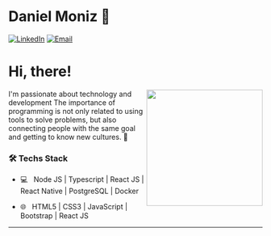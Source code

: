 # Daniel Moniz 🚀
<a href="https://www.linkedin.com/in/daniel-moniz-47a481187/"><img alt="LinkedIn" src="https://img.shields.io/badge/LinkedIn-DanielMoniz%20-blue?style=flat-square&logo=linkedin"></a>
<a href="mailto:danielmoniz50@gmail.com"><img alt="Email" src="https://img.shields.io/badge/Email-danielmoniz50@gmail.com.com-blue?style=flat-square&logo=gmail"></a>

<h1> Hi, there! </h1>
<img align='right' src="https://media.giphy.com/media/M9gbBd9nbDrOTu1Mqx/giphy.gif" width="230">

I'm passionate about technology and development
The importance of programming is not only related to using tools to solve problems, but also connecting people with the same goal and getting to know new cultures. 🚀


<h3>🛠 Techs Stack</h3>

- 💻 &nbsp; Node JS | Typescript | React JS | React Native | PostgreSQL | Docker 

- 🌐 &nbsp; HTML5 | CSS3 | JavaScript | Bootstrap | React JS

<hr>
